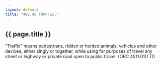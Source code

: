 ```yaml
---
layout: default 
title: "402.45 TRAFFIC."
---
```


{{ page.title }}
----------------

"Traffic" means pedestrians, ridden or herded animals, vehicles and
other devices, either singly or together, while using for purposes of
travel any street or highway or private road open to public travel. (ORC
4511.01(TT))

